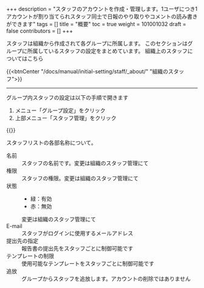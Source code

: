 +++
description = "スタッフのアカウントを作成・管理します。1ユーザにつき1アカウントが割り当てられスタッフ同士で日報のやり取りやコメントの読み書きができます"
tags = []
title = "概要"
toc = true
weight = 101001032
draft = false
contributors = []
+++
 
 スタッフは組織から作成されて各グループに所属します。
 このセクションはグループに所属しているスタッフの設定をまとめています。
 組織上のスタッフについてはこちら

{{<btnCenter "/docs/manual/initial-setting/staff/_about/" "組織のスタッフ">}}

---

グループ内スタッフの設定は以下の手順で開きます

1. メニュー「グループ設定」をクリック
1. 上部メニュー「スタッフ管理」をクリック

{{<appscreen filename="staff-local" title="ご利用中の端末からログアウトするにはアカウント＞ログアウトの順にクリックします。" >}}

スタッフリストの各部名称について。
<dl>
<dt>名前</dt>
<dd>スタッフの名前です。変更は組織のスタッフ管理にて</dd>
<dt>権限</dt>
<dd>スタッフの権限。変更は組織のスタッフ管理にて</dd>
<dt>状態</dt>
<dd><ul><li>緑：有効</li><li>赤：無効</li></ul>変更は組織のスタッフ管理にて</dd>
<dt>E-mail</dt>
<dd>スタッフがログインに使用するメールアドレス</dd>
<dt>提出先の指定</dt>
<dd>報告書の提出先をスタッフごとに制御可能です</dd>
<dt>テンプレートの制限</dt>
<dd>使用可能なテンプレートをスタッフごとに制御可能です</dd>
<dt>追放</dt>
<dd>グループからスタッフを追放します。アカウントの削除ではありません</dd>
</dl>
